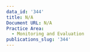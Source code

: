 ```yaml
---
data_id: '344'
title: N/A
Document URL: N/A
Practice Area:
  - Monitoring and Evaluation
publications_slug: '344'
---
```

